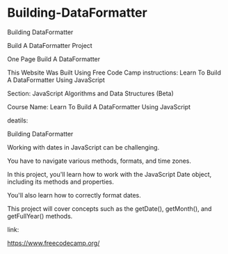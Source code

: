 # Building-DataFormatter
Building DataFormatter 

Build A DataFormatter  Project

One Page Build A DataFormatter 

This Website Was Built Using Free Code Camp instructions: Learn To Build A DataFormatter Using JavaScript

Section: JavaScript Algorithms and Data Structures (Beta)

Course Name: Learn To Build A DataFormatter Using JavaScript

deatils:

Building DataFormatter

Working with dates in JavaScript can be challenging. 

You have to navigate various methods, formats, and time zones. 

In this project, you'll learn how to work with the JavaScript Date object, including its methods and properties. 

You'll also learn how to correctly format dates.

This project will cover concepts such as the getDate(), getMonth(), and getFullYear() methods.

link:

https://www.freecodecamp.org/
